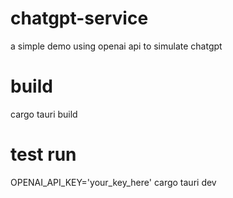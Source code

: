 # chatgpt-service
a simple demo using openai api to simulate chatgpt

# build
cargo tauri build

# test run
OPENAI_API_KEY='your_key_here' cargo tauri dev

